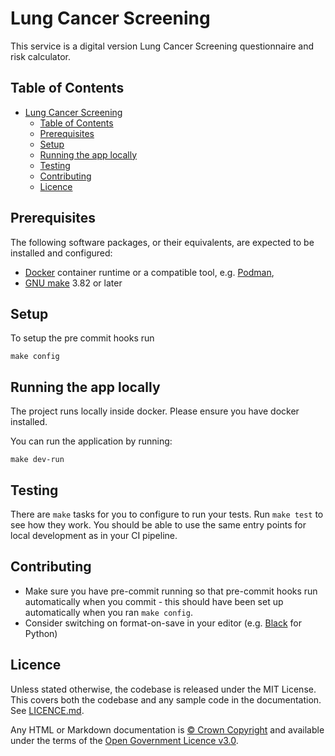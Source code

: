 # Lung Cancer Screening

This service is a digital version Lung Cancer Screening questionnaire and risk calculator.

## Table of Contents

- [Lung Cancer Screening](#lung-cancer-screening)
  - [Table of Contents](#table-of-contents)
  - [Prerequisites](#prerequisites)
  - [Setup](#setup)
  - [Running the app locally](#running-the-app-locally)
  - [Testing](#testing)
  - [Contributing](#contributing)
  - [Licence](#licence)

## Prerequisites

The following software packages, or their equivalents, are expected to be installed and configured:

- [Docker](https://www.docker.com/) container runtime or a compatible tool, e.g. [Podman](https://podman.io/),
- [GNU make](https://www.gnu.org/software/make/) 3.82 or later

## Setup

To setup the pre commit hooks run

```shell
make config
```

## Running the app locally

The project runs locally inside docker. Please ensure you have docker installed.

You can run the application by running:

```shell
make dev-run
```

## Testing

There are `make` tasks for you to configure to run your tests.  Run `make test` to see how they work.  You should be able to use the same entry points for local development as in your CI pipeline.

## Contributing

- Make sure you have pre-commit running so that pre-commit hooks run automatically when you commit - this should have been set up automatically when you ran `make config`.
- Consider switching on format-on-save in your editor (e.g. [Black](https://github.com/psf/black) for Python)

## Licence

Unless stated otherwise, the codebase is released under the MIT License. This covers both the codebase and any sample code in the documentation. See [LICENCE.md](./LICENCE.md).

Any HTML or Markdown documentation is [© Crown Copyright](https://www.nationalarchives.gov.uk/information-management/re-using-public-sector-information/uk-government-licensing-framework/crown-copyright/) and available under the terms of the [Open Government Licence v3.0](https://www.nationalarchives.gov.uk/doc/open-government-licence/version/3/).
